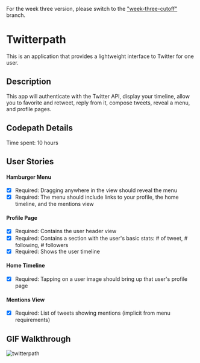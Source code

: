 For the week three version, please switch to the ["week-three-cutoff"](https://github.com/laposheureux/twitterpath/tree/week-three-cutoff) branch.

# Twitterpath

This is an application that provides a lightweight interface to Twitter for one user.

## Description

This app will authenticate with the Twitter API, display your timeline, allow you to favorite and retweet, reply from it, compose tweets, reveal a menu, and profile pages.

## Codepath Details

Time spent: 10 hours

## User Stories

#### Hamburger Menu

* [x] Required: Dragging anywhere in the view should reveal the menu
* [x] Required: The menu should include links to your profile, the home timeline, and the mentions view

#### Profile Page

* [x] Required: Contains the user header view
* [x] Required: Contains a section with the user's basic stats: # of tweet, # following, # followers
* [x] Required: Shows the user timeline

#### Home Timeline

* [x] Required: Tapping on a user image should bring up that user's profile page

#### Mentions View

* [x] Required: List of tweets showing mentions (implicit from menu requirements)

## GIF Walkthrough

  ![twitterpath](TwitterPath2.gif)
